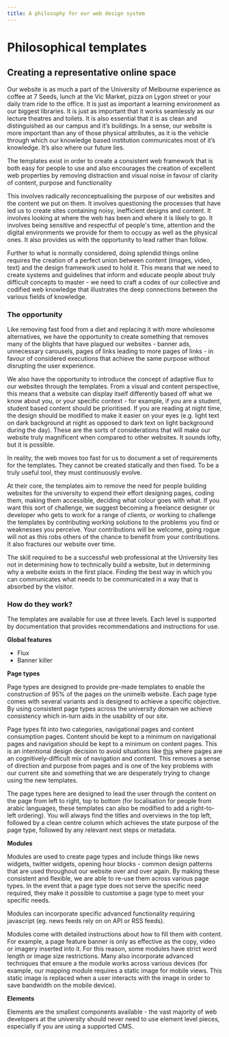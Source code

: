 ```yaml
---
title: A philosophy for our web design system
---
```


# Philosophical templates

## Creating a representative online space

Our website is as much a part of the University of Melbourne experience as coffee at 7 Seeds,  lunch at the Vic Market, pizza on Lygon street or your daily tram ride to the office. It is just as important a learning environment as our biggest libraries. It is just as important that it works seamlessly as our lecture theatres and toilets. It is also essential that it is as clean and distinguished as our campus and it’s buildings. In a sense, our website is more important than any of those physical attributes, as it is the vehicle through which our knowledge based institution communicates most of it’s knowledge.  It’s also where our future lies. 

The templates exist in order to create a consistent web framework that is both easy for people to use and also encourages the creation of excellent web properties by removing distraction and visual noise in favour of clarity of content, purpose and functionality 

This involves radically reconceptualising the purpose of our websites and the content we put on them. It involves questioning the processes that have led us to create sites containing noisy, inefficient designs and content. It involves looking at where the web has been and where it is likely to go. It involves being sensitive and respectful of people's time, attention and the digital environments we provide for them to occupy as well as the physical ones. It also provides us with the opportunity to lead rather than follow. 

Further to what is normally considered, doing splendid things online requires the creation of a perfect union between content (images, video, text) and the design framework used to hold it. This means that we need to create systems and guidelines that inform and educate people about truly difficult concepts to master - we need to craft a codex of our collective and codified web knowledge that illustrates the deep connections between the various fields of knowledge.

### The opportunity

Like removing fast food from a diet and replacing it with more wholesome alternatives, we have the opportunity to create something that removes many of the blights that have plagued our websites - banner ads, unnecessary carousels, pages of links leading to more pages of links - in favour of considered executions that achieve the same purpose without disrupting the user experience. 

We also have the opportunity to introduce the concept of adaptive flux to our websites through the templates. From a visual and content perspective, this means that a website can display itself differently based off what we know about you, or your specific context - for example, if you are a student, student based content should be prioritised. If you are reading at night time, the design should be modified to make it easier on your eyes (e.g. light text on dark background at night as opposed to dark text on light background during the day). These are the sorts of considerations that will make our website truly magnificent when compared to other websites. It sounds lofty, but it is possible. 

In reality, the web moves too fast for us to document a set of requirements for the templates. They cannot be created statically and then fixed. To be a truly useful tool, they must continuously evolve. 

At their core, the templates aim to remove the need for people building websites for the university to expend their effort designing pages, coding them, making them accessible, deciding what colour goes with what. If you want this sort of challenge, we suggest becoming a freelance designer or developer who gets to work for a range of clients, or working to challenge the templates by contributing working solutions to the problems you find or weaknesses you perceive. Your contributions will be welcome, going rogue will not as this robs others of the chance to benefit from your contributions. It also fractures our website over time. 

The skill required to be a successful web professional at the University lies not in determining how to technically build a website, but in determining why a website exists in the first place. Finding the best way in which you can communicates what needs to be communicated in a way that is absorbed by the visitor. 

### How do they work? 

The templates are available for use at three levels. Each level is supported by documentation that provides recommendations and instructions for use. 

**Global features**
- Flux
- Banner killer

**Page types**

Page types are designed to provide pre-made templates to enable the construction of 95% of the pages on the unimelb website. Each page type comes with several variants and is designed to achieve a specific objective. By using consistent page types across the university domain we achieve consistency which in-turn aids in the usability of our site. 

Page types fit into two categories, navigational pages and content consumption pages. Content should be kept to a minimum on navigational pages and navigation should be kept to a minimum on content pages. This is an intentional design decision to avoid situations like [this](http://dl.tagell.com/image/2q2C2f09390R) where pages are an cognitively-difficult mix of navigation and content. This removes  a sense of direction and purpose from pages and is one of the key problems with our current site and something that we are desperately trying to change using the new templates. 

The page types here are designed to lead the user through the content on the page from left to right, top to bottom (for localisation for people from arabic languages, these templates can also be modified to add a right-to-left ordering). You will always find the titles and overviews in the top left, followed by a clean centre column which achieves the state purpose of the page type, followed by any relevant next steps or metadata. 

**Modules**

Modules are used to create page types and include things like news widgets, twitter widgets, opening hour blocks - common design patterns that are used throughout our website over and over again. By making these consistent and flexible, we are able to re-use them across various page types. In the event that a page type does not serve the specific need required, they make it possible to customise a page type to meet your specific needs. 

Modules can incorporate specific advanced functionality requiring javascript (eg. news feeds rely on on API or RSS feeds). 

Modules come with detailed instructions about how to fill them with content. For example, a page feature banner is only as effective as the copy, video or imagery inserted into it. For this reason, some modules have strict word length or image size restrictions. Many also incorporate advanced techniques that ensure a the module works across various devices (for example, our mapping module requires a static image for mobile views. This static image is replaced when a user interacts with the image in order to save bandwidth on the mobile device). 

**Elements**

Elements are the smallest components available - the vast majority of web developers at the university should never need to use element level pieces, especially if you are using a supported CMS. 